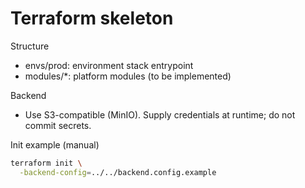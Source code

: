# Terraform skeleton

Structure

- envs/prod: environment stack entrypoint
- modules/\*: platform modules (to be implemented)

Backend

- Use S3-compatible (MinIO). Supply credentials at runtime; do not commit secrets.

Init example (manual)

```sh
terraform init \
  -backend-config=../../backend.config.example
```
